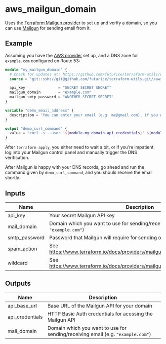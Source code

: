 # aws_mailgun_domain

Uses the [Terraform Mailgun provider](https://www.terraform.io/docs/providers/mailgun/index.html) to set up and verify a domain, so you can use [Mailgun](https://www.mailgun.com/) for sending email from it.

## Example

Assuming you have the [AWS provider](https://www.terraform.io/docs/providers/aws/index.html) set up, and a DNS zone for `example.com` configured on Route 53:

```tf
module "my_mailgun_domain" {
  # Check for updates at: https://github.com/futurice/terraform-utils/compare/v7.0...master
  source = "git::ssh://git@github.com/futurice/terraform-utils.git//aws_mailgun_domain?ref=v7.0"

  api_key               = "SECRET SECRET SECRET"
  mailgun_domain        = "example.com"
  mailgun_smtp_password = "ANOTHER SECRET SECRET"
}

variable "demo_email_address" {
  description = "You can enter your email (e.g. me@gmail.com), if you want a copy-pasteable curl command for testing the API immediately"
}

output "demo_curl_command" {
  value = "curl -s --user '${module.my_domain.api_credentials}' ${module.my_domain.api_base_url}messages -F from='Demo <demo@${module.my_domain.mail_domain}>' -F to='${var.demo_email_address}' -F subject='Hello' -F text='Testing, testing...'"
}
```

After `terraform apply`, you either need to wait a bit, or if you're impatient, log into your Mailgun control panel and manually trigger the DNS verification.

After Mailgun is happy with your DNS records, go ahead and run the command given by `demo_curl_command`, and you should receive the email shortly.

<!-- terraform-docs:begin -->
## Inputs

| Name | Description | Type | Default | Required |
|------|-------------|:----:|:-----:|:-----:|
| api_key | Your secret Mailgun API key | string | n/a | yes |
| mail_domain | Domain which you want to use for sending/receiving email (e.g. `"example.com"`) | string | n/a | yes |
| smtp_password | Password that Mailgun will require for sending out SMPT mail via this domain | string | n/a | yes |
| spam_action | See https://www.terraform.io/docs/providers/mailgun/r/domain.html#spam_action | string | `"disabled"` | no |
| wildcard | See https://www.terraform.io/docs/providers/mailgun/r/domain.html#wildcard | string | `"false"` | no |

## Outputs

| Name | Description |
|------|-------------|
| api_base_url | Base URL of the Mailgun API for your domain |
| api_credentials | HTTP Basic Auth credentials for acessing the Mailgun API |
| mail_domain | Domain which you want to use for sending/receiving email (e.g. `"example.com"`) |
<!-- terraform-docs:end -->
